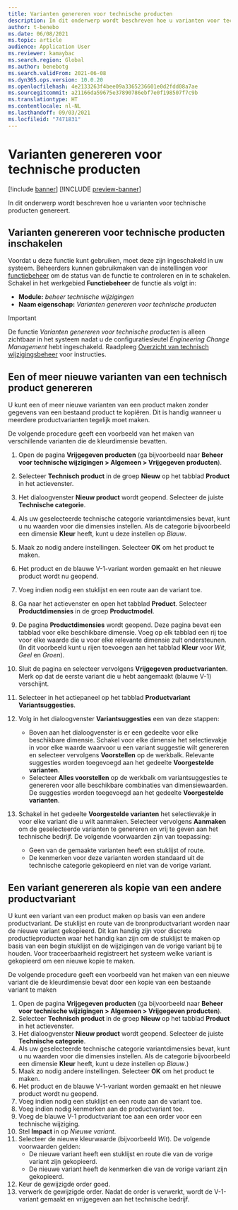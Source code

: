 ```yaml
---
title: Varianten genereren voor technische producten
description: In dit onderwerp wordt beschreven hoe u varianten voor technische producten genereert
author: t-benebo
ms.date: 06/08/2021
ms.topic: article
audience: Application User
ms.reviewer: kamaybac
ms.search.region: Global
ms.author: benebotg
ms.search.validFrom: 2021-06-08
ms.dyn365.ops.version: 10.0.20
ms.openlocfilehash: 4e2133263f4bee09a3365236601e0d2fdd08a7ae
ms.sourcegitcommit: a21166da59675e37890786ebf7e0f198507f7c9b
ms.translationtype: HT
ms.contentlocale: nl-NL
ms.lasthandoff: 09/03/2021
ms.locfileid: "7471831"
---
```

# <a name="generate-variants-for-engineering-products"></a>Varianten genereren voor technische producten

[!include [banner](../includes/banner.md)]
[!INCLUDE [preview-banner](../includes/preview-banner.md)]

In dit onderwerp wordt beschreven hoe u varianten voor technische producten genereert.

## <a name="turn-on-variant-generation-for-engineering-products"></a>Varianten genereren voor technische producten inschakelen

Voordat u deze functie kunt gebruiken, moet deze zijn ingeschakeld in uw systeem. Beheerders kunnen gebruikmaken van de instellingen voor [functiebeheer](../../fin-ops-core/fin-ops/get-started/feature-management/feature-management-overview.md) om de status van de functie te controleren en in te schakelen. Schakel in het werkgebied **Functiebeheer** de functie als volgt in:

- **Module:** *beheer technische wijzigingen*
- **Naam eigenschap:** *Varianten genereren voor technische producten*

> [!IMPORTANT]
> De functie *Varianten genereren voor technische producten* is alleen zichtbaar in het systeem nadat u de configuratiesleutel *Engineering Change Management* hebt ingeschakeld. Raadpleeg [Overzicht van technisch wijzigingsbeheer](product-engineering-overview.md) voor instructies.

## <a name="generate-one-or-more-new-variants-of-an-engineering-product"></a>Een of meer nieuwe varianten van een technisch product genereren

U kunt een of meer nieuwe varianten van een product maken zonder gegevens van een bestaand product te kopiëren. Dit is handig wanneer u meerdere productvarianten tegelijk moet maken.

De volgende procedure geeft een voorbeeld van het maken van verschillende varianten die de kleurdimensie bevatten.

1. Open de pagina **Vrijgegeven producten** (ga bijvoorbeeld naar **Beheer voor technische wijzigingen \> Algemeen \> Vrijgegeven producten**).
1. Selecteer **Technisch product** in de groep **Nieuw** op het tabblad **Product** in het actievenster.
1. Het dialoogvenster **Nieuw product** wordt geopend. Selecteer de juiste **Technische categorie**.
1. Als uw geselecteerde technische categorie variantdimensies bevat, kunt u nu waarden voor die dimensies instellen. Als de categorie bijvoorbeeld een dimensie **Kleur** heeft, kunt u deze instellen op *Blauw*.
1. Maak zo nodig andere instellingen. Selecteer **OK** om het product te maken.
1. Het product en de blauwe V-1-variant worden gemaakt en het nieuwe product wordt nu geopend.
1. Voeg indien nodig een stuklijst en een route aan de variant toe.
1. Ga naar het actievenster en open het tabblad **Product**. Selecteer **Productdimensies** in de groep **Productmodel**.
1. De pagina **Productdimensies** wordt geopend. Deze pagina bevat een tabblad voor elke beschikbare dimensie. Voeg op elk tabblad een rij toe voor elke waarde die u voor elke relevante dimensie zult ondersteunen. (In dit voorbeeld kunt u rijen toevoegen aan het tabblad **Kleur** voor *Wit*, *Geel* en *Groen*).
1. Sluit de pagina en selecteer vervolgens **Vrijgegeven productvarianten**. Merk op dat de eerste variant die u hebt aangemaakt (blauwe V-1) verschijnt.
1. Selecteer in het actiepaneel op het tabblad **Productvariant** **Variantsuggesties**.
1. Volg in het dialoogvenster **Variantsuggesties** een van deze stappen:

    - Boven aan het dialoogvenster is er een gedeelte voor elke beschikbare dimensie. Schakel voor elke dimensie het selectievakje in voor elke waarde waarvoor u een variant suggestie wilt genereren en selecteer vervolgens **Voorstellen** op de werkbalk. Relevante suggesties worden toegevoegd aan het gedeelte **Voorgestelde varianten**.
    - Selecteer **Alles voorstellen** op de werkbalk om variantsuggesties te genereren voor alle beschikbare combinaties van dimensiewaarden. De suggesties worden toegevoegd aan het gedeelte **Voorgestelde varianten**.

1. Schakel in het gedeelte **Voorgestelde varianten** het selectievakje in voor elke variant die u wilt aanmaken. Selecteer vervolgens **Aanmaken** om de geselecteerde varianten te genereren en vrij te geven aan het technische bedrijf. De volgende voorwaarden zijn van toepassing:

    - Geen van de gemaakte varianten heeft een stuklijst of route.
    - De kenmerken voor deze varianten worden standaard uit de technische categorie gekopieerd en niet van de vorige variant.

## <a name="generate-a-variant-as-a-copy-of-another-product-variant"></a>Een variant genereren als kopie van een andere productvariant

U kunt een variant van een product maken op basis van een andere productvariant. De stuklijst en route van de bronproductvariant worden naar de nieuwe variant gekopieerd. Dit kan handig zijn voor discrete productieproducten waar het handig kan zijn om de stuklijst te maken op basis van een begin stuklijst en de wijzigingen van de vorige variant bij te houden. Voor traceerbaarheid registreert het systeem welke variant is gekopieerd om een nieuwe kopie te maken.

De volgende procedure geeft een voorbeeld van het maken van een nieuwe variant die de kleurdimensie bevat door een kopie van een bestaande variant te maken

1. Open de pagina **Vrijgegeven producten** (ga bijvoorbeeld naar **Beheer voor technische wijzigingen \> Algemeen \> Vrijgegeven producten**).
1. Selecteer **Technisch product** in de groep **Nieuw** op het tabblad **Product** in het actievenster.
1. Het dialoogvenster **Nieuw product** wordt geopend. Selecteer de juiste **Technische categorie**.
1. Als uw geselecteerde technische categorie variantdimensies bevat, kunt u nu waarden voor die dimensies instellen. Als de categorie bijvoorbeeld een dimensie **Kleur** heeft, kunt u deze instellen op *Blauw*.)
1. Maak zo nodig andere instellingen. Selecteer **OK** om het product te maken.
1. Het product en de blauwe V-1-variant worden gemaakt en het nieuwe product wordt nu geopend.
1. Voeg indien nodig een stuklijst en een route aan de variant toe.
1. Voeg indien nodig kenmerken aan de productvariant toe.
1. Voeg de blauwe V-1 productvariant toe aan een order voor een technische wijziging.
1. Stel **Impact** in op *Nieuwe variant*.
1. Selecteer de nieuwe kleurwaarde (bijvoorbeeld *Wit*). De volgende voorwaarden gelden: 
    - De nieuwe variant heeft een stuklijst en route die van de vorige variant zijn gekopieerd.
    - De nieuwe variant heeft de kenmerken die van de vorige variant zijn gekopieerd.
1. Keur de gewijzigde order goed.
1. verwerk de gewijzigde order. Nadat de order is verwerkt, wordt de V-1-variant gemaakt en vrijgegeven aan het technische bedrijf.
